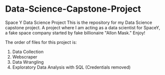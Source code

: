 # Data-Science-Capstone-Project
Space Y Data Science Project
This is the repository for my Data Science capstone project.  A project where I am acting as a data scientist for
SpaceY, a fake space company started by fake billionaire "Allon Mask."  Enjoy!

The order of files for this project is:
1. Data Collection
2. Webscraper
3. Data Wrangling
4. Exploratory Data Analysis with SQL (Credentials removed)
